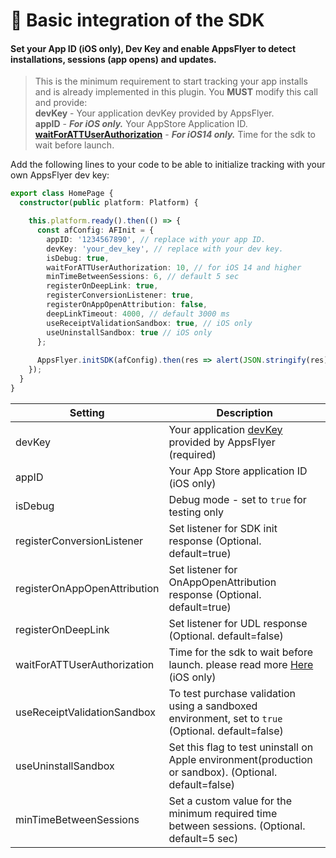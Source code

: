 # 🚀 Basic integration of the SDK

####  Set your App ID (iOS only), Dev Key and enable AppsFlyer to detect installations, sessions (app opens) and updates.  
> This is the minimum requirement to start tracking your app installs and is already implemented in this plugin. You **MUST** modify this call and provide:  
 **devKey** - Your application devKey provided by AppsFlyer.<br>
**appID**  - ***For iOS only.*** Your AppStore Application ID.<br>
**[waitForATTUserAuthorization](https://support.appsflyer.com/hc/en-us/articles/207032066-iOS-SDK-integration-guide-for-marketers#integration-31-configuring-app-tracking-transparency-att-support)**  - ***For iOS14 only.*** Time for the sdk to wait before launch.


Add the following lines to your code to be able to initialize tracking with your own AppsFlyer dev key:


```typescript
export class HomePage {
  constructor(public platform: Platform) {

    this.platform.ready().then(() => {
      const afConfig: AFInit = {
        appID: '1234567890', // replace with your app ID. 
        devKey: 'your_dev_key', // replace with your dev key. 
        isDebug: true,
        waitForATTUserAuthorization: 10, // for iOS 14 and higher
        minTimeBetweenSessions: 6, // default 5 sec
        registerOnDeepLink: true,
        registerConversionListener: true,
        registerOnAppOpenAttribution: false,
        deepLinkTimeout: 4000, // default 3000 ms
        useReceiptValidationSandbox: true, // iOS only
        useUninstallSandbox: true // iOS only
      };
     
      AppsFlyer.initSDK(afConfig).then(res => alert(JSON.stringify(res)));
    });
  }
}
```
| Setting  | Description   |
| -------- | ------------- |
| devKey   | Your application [devKey](https://support.appsflyer.com/hc/en-us/articles/207032126#integration-2-integrating-the-sdk) provided by AppsFlyer (required)  |
| appID      | Your App Store application ID  (iOS only)  |
| isDebug    | Debug mode - set to `true` for testing only  |
|registerConversionListener| Set listener for SDK init response (Optional. default=true) |
|registerOnAppOpenAttribution| Set listener for OnAppOpenAttribution response (Optional. default=true)|
|registerOnDeepLink| Set listener for UDL response (Optional. default=false) |
|waitForATTUserAuthorization| Time for the sdk to wait before launch. please read more [Here](https://support.appsflyer.com/hc/en-us/articles/207032066-iOS-SDK-V6-X-integration-guide-for-developers#integration-31-configuring-app-tracking-transparency-att-support) (iOS only) |
|useReceiptValidationSandbox| To test purchase validation using a sandboxed environment, set to `true` (Optional. default=false) |
|useUninstallSandbox| Set this flag to test uninstall on Apple environment(production or sandbox). (Optional. default=false) |
|minTimeBetweenSessions| Set a custom value for the minimum required time between sessions. (Optional. default=5 sec) |
